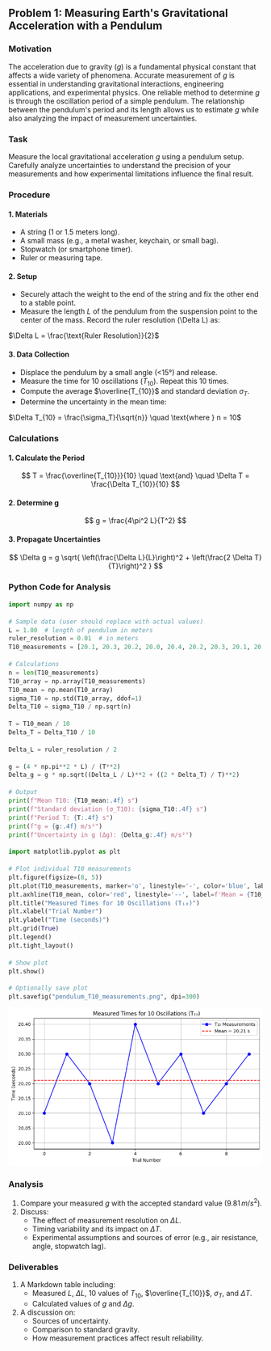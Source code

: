 ## Problem 1: Measuring Earth's Gravitational Acceleration with a Pendulum

### Motivation
The acceleration due to gravity ($g$) is a fundamental physical constant that affects a wide variety of phenomena. Accurate measurement of $g$ is essential in understanding gravitational interactions, engineering applications, and experimental physics. One reliable method to determine $g$ is through the oscillation period of a simple pendulum. The relationship between the pendulum's period and its length allows us to estimate $g$ while also analyzing the impact of measurement uncertainties.

### Task
Measure the local gravitational acceleration $g$ using a pendulum setup. Carefully analyze uncertainties to understand the precision of your measurements and how experimental limitations influence the final result.

### Procedure

#### 1. Materials
- A string (1 or 1.5 meters long).
- A small mass (e.g., a metal washer, keychain, or small bag).
- Stopwatch (or smartphone timer).
- Ruler or measuring tape.

#### 2. Setup
- Securely attach the weight to the end of the string and fix the other end to a stable point.
- Measure the length $L$ of the pendulum from the suspension point to the center of the mass. Record the ruler resolution \(\Delta L\) as:

$\Delta L = \frac{\text{Ruler Resolution}}{2}$

#### 3. Data Collection
- Displace the pendulum by a small angle (<15°) and release.
- Measure the time for 10 oscillations ($T_{10}$). Repeat this 10 times.
- Compute the average $\overline{T_{10}}$ and standard deviation $\sigma_{T}$.
- Determine the uncertainty in the mean time:

$\Delta T_{10} = \frac{\sigma_T}{\sqrt{n}} \quad \text{where } n = 10$

### Calculations

#### 1. Calculate the Period
$$
 T = \frac{\overline{T_{10}}}{10} \quad \text{and} \quad \Delta T = \frac{\Delta T_{10}}{10}
$$

#### 2. Determine g
$$
g = \frac{4\pi^2 L}{T^2}
$$

#### 3. Propagate Uncertainties
$$
\Delta g = g \sqrt{ \left(\frac{\Delta L}{L}\right)^2 + \left(\frac{2 \Delta T}{T}\right)^2 }
$$

### Python Code for Analysis
```python
import numpy as np

# Sample data (user should replace with actual values)
L = 1.00  # length of pendulum in meters
ruler_resolution = 0.01  # in meters
T10_measurements = [20.1, 20.3, 20.2, 20.0, 20.4, 20.2, 20.3, 20.1, 20.2, 20.3]  # in seconds

# Calculations
n = len(T10_measurements)
T10_array = np.array(T10_measurements)
T10_mean = np.mean(T10_array)
sigma_T10 = np.std(T10_array, ddof=1)
Delta_T10 = sigma_T10 / np.sqrt(n)

T = T10_mean / 10
Delta_T = Delta_T10 / 10

Delta_L = ruler_resolution / 2

g = (4 * np.pi**2 * L) / (T**2)
Delta_g = g * np.sqrt((Delta_L / L)**2 + ((2 * Delta_T) / T)**2)

# Output
print(f"Mean T10: {T10_mean:.4f} s")
print(f"Standard deviation (σ_T10): {sigma_T10:.4f} s")
print(f"Period T: {T:.4f} s")
print(f"g = {g:.4f} m/s²")
print(f"Uncertainty in g (Δg): {Delta_g:.4f} m/s²")

import matplotlib.pyplot as plt

# Plot individual T10 measurements
plt.figure(figsize=(8, 5))
plt.plot(T10_measurements, marker='o', linestyle='-', color='blue', label='T₁₀ Measurements')
plt.axhline(T10_mean, color='red', linestyle='--', label=f'Mean = {T10_mean:.2f} s')
plt.title("Measured Times for 10 Oscillations (T₁₀)")
plt.xlabel("Trial Number")
plt.ylabel("Time (seconds)")
plt.grid(True)
plt.legend()
plt.tight_layout()

# Show plot
plt.show()

# Optionally save plot
plt.savefig("pendulum_T10_measurements.png", dpi=300)

```

![alt text](image.png)

### Analysis
1. Compare your measured $g$ with the accepted standard value ($9.81\, m/s^2$).
2. Discuss:
   - The effect of measurement resolution on $\Delta L$.
   - Timing variability and its impact on $\Delta T$.
   - Experimental assumptions and sources of error (e.g., air resistance, angle, stopwatch lag).

### Deliverables
1. A Markdown table including:
   - Measured $L$, $\Delta L$, 10 values of $T_{10}$, $\overline{T_{10}}$, $\sigma_T$, and $\Delta T$.
   - Calculated values of $g$ and $\Delta g$.
2. A discussion on:
   - Sources of uncertainty.
   - Comparison to standard gravity.
   - How measurement practices affect result reliability.

